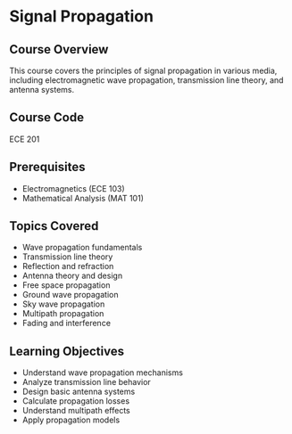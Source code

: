 # Signal Propagation

## Course Overview
This course covers the principles of signal propagation in various media, including electromagnetic wave propagation, transmission line theory, and antenna systems.

## Course Code
ECE 201

## Prerequisites
- Electromagnetics (ECE 103)
- Mathematical Analysis (MAT 101)

## Topics Covered
- Wave propagation fundamentals
- Transmission line theory
- Reflection and refraction
- Antenna theory and design
- Free space propagation
- Ground wave propagation
- Sky wave propagation
- Multipath propagation
- Fading and interference

## Learning Objectives
- Understand wave propagation mechanisms
- Analyze transmission line behavior
- Design basic antenna systems
- Calculate propagation losses
- Understand multipath effects
- Apply propagation models

